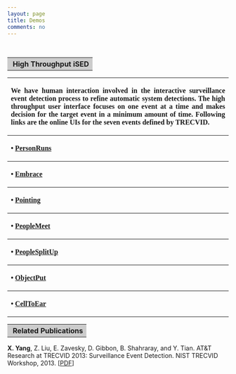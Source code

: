 ```yaml
---
layout: page
title: Demos
comments: no
---
```

<br>

<table width="650" border="0" align="center">

<tr><th align="left" bgcolor="#CCCCCC" scope="col">&nbsp;<strong><span class="style16">High Throughput iSED</span></strong></th></tr>

</table>

<table width="650" border="0" align="center">
    
<tr><th scope="col"><p style="font-family: times" align="justify">We have human interaction involved in the interactive surveillance event detection process to refine automatic system detections. The high throughput user interface focuses on one event at a time and makes decision for the target event in a minimum amount of time. Following links are the online UIs for the seven events defined by TRECVID.</p></th></tr>

 <tr><th scope="col"><p style="font-family: times" align="justify"><span class="style38">&#8226;</span> <a href="http://134.74.17.30:8096">PersonRuns</a></p></th></tr>
 <tr><th scope="col"><p style="font-family: times" align="justify"><span class="style38">&#8226;</span> <a href="http://134.74.17.30:8092">Embrace</a></p></th></tr>
 <tr><th scope="col"><p style="font-family: times" align="justify"><span class="style38">&#8226;</span> <a href="http://134.74.17.30:8097">Pointing</a></p></th></tr>
 <tr><th scope="col"><p style="font-family: times" align="justify"><span class="style38">&#8226;</span> <a href="http://134.74.17.30:8094">PeopleMeet</a></p></th></tr>
 <tr><th scope="col"><p style="font-family: times" align="justify"><span class="style38">&#8226;</span> <a href="http://134.74.17.30:8095">PeopleSplitUp</a></p></th></tr>
 <tr><th scope="col"><p style="font-family: times" align="justify"><span class="style38">&#8226;</span> <a href="http://134.74.17.30:8093">ObjectPut</a></p></th></tr>
 <tr><th scope="col"><p style="font-family: times" align="justify"><span class="style38">&#8226;</span> <a href="http://134.74.17.30:8091">CellToEar</a></p></th></tr>
  
</table>



<table width="650" border="0" align="center">
<tr>
<th align="left" bgcolor="#CCCCCC" scope="col">&nbsp;<strong class="style16">Related Publications</strong></th>
</tr>
</table>

**X. Yang**, Z. Liu, E. Zavesky, D. Gibbon, B. Shahraray, and Y. Tian. AT&T Research at TRECVID 2013: Surveillance Event Detection. NIST TRECVID Workshop, 2013. [[PDF](/publications/papers/TRECVID_2013_SED.pdf)]